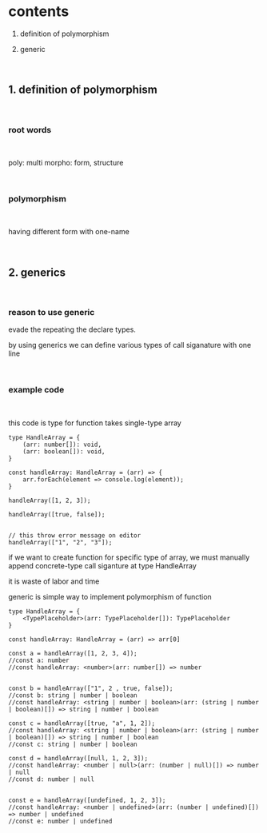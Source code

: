 # contents

1. definition of polymorphism

2. generic

<br>

## 1. definition of polymorphism

<br>

### root words

<br>

poly: multi
morpho: form, structure

<br>

### polymorphism

<br>

having different form with one-name

<br>

## 2. generics

<br>

### reason to use generic

evade the repeating the declare types.

by using generics we can define various types of call siganature with one line

<br>

### example code

<br>

this code is type for function takes single-type array

```
type HandleArray = {
    (arr: number[]): void,
    (arr: boolean[]): void,
}

const handleArray: HandleArray = (arr) => {
    arr.forEach(element => console.log(element));
}

handleArray([1, 2, 3]);

handleArray([true, false]);


// this throw error message on editor
handleArray(["1", "2", "3"]);
```

if we want to create function for specific type of array,
we must manually append concrete-type call siganture at type HandleArray

it is waste of labor and time

generic is simple way to implement polymorphism of function

```
type HandleArray = {
    <TypePlaceholder>(arr: TypePlaceholder[]): TypePlaceholder
}

const handleArray: HandleArray = (arr) => arr[0]

const a = handleArray([1, 2, 3, 4]);
//const a: number
//const handleArray: <number>(arr: number[]) => number


const b = handleArray(["1", 2 , true, false]);
//const b: string | number | boolean
//const handleArray: <string | number | boolean>(arr: (string | number | boolean)[]) => string | number | boolean

const c = handleArray([true, "a", 1, 2]);
//const handleArray: <string | number | boolean>(arr: (string | number | boolean)[]) => string | number | boolean
//const c: string | number | boolean

const d = handleArray([null, 1, 2, 3]);
//const handleArray: <number | null>(arr: (number | null)[]) => number | null
//const d: number | null


const e = handleArray([undefined, 1, 2, 3]);
//const handleArray: <number | undefined>(arr: (number | undefined)[]) => number | undefined
//const e: number | undefined

```
